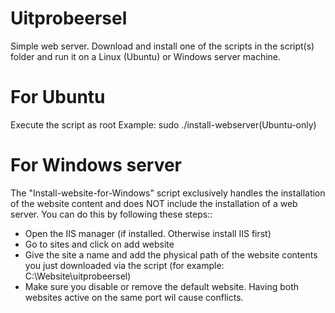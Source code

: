 # Uitprobeersel
Simple web server. Download and install one of the scripts in the script(s) folder and run it on a Linux (Ubuntu) or Windows server machine.

# For Ubuntu
Execute the script as root 
Example: sudo ./install-webserver(Ubuntu-only) <br>

# For Windows server
The "Install-website-for-Windows" script exclusively handles the installation of the website content and does NOT include the installation of a web server.
You can do this by following these steps::
- Open the IIS manager (if installed. Otherwise install IIS first)
- Go to sites and click on add website
- Give the site a name and add the physical path of the website contents you just downloaded via the script (for example: C:\Website\uitprobeersel)
- Make sure you disable or remove the default website. Having both websites active on the same port wil cause conflicts.
